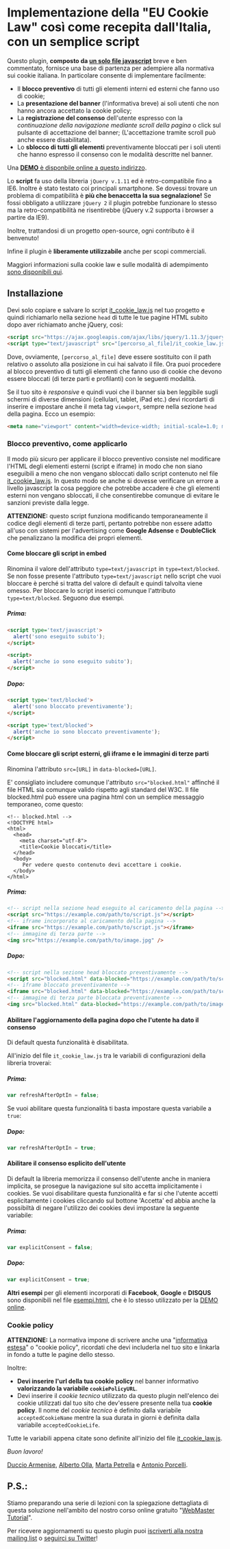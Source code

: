 # Implementazione della "EU Cookie Law" così come recepita dall'Italia, con un semplice script

Questo plugin, **composto da [un solo file javascript](it_cookie_law.js)** breve e ben commentato, fornisce una base di partenza per adempiere alla normativa sui cookie italiana. In particolare consente di implementare facilmente:

* Il **blocco preventivo** di tutti gli elementi interni ed esterni che fanno uso di cookie;
* La **presentazione del banner** (l'informativa breve) ai soli utenti che non hanno ancora accettato la cookie policy;
* La **registrazione del consenso** dell'utente espresso con la *continuazione della navigazione mediante scroll della pagina* o click sul pulsante di accettazione del banner; (L'accettazione tramite scroll può anche essere disabilitata).
* Lo **sblocco di tutti gli elementi** preventivamente bloccati per i soli utenti che hanno espresso il consenso con le modalità descritte nel banner.

Una [**DEMO** è disponbile online a questo indirizzo](http://corsidia.github.io/it_cookie_law/esempi.html).

Lo **script** fa uso della libreria `jQuery v.1.11` ed è retro-compatibile fino a IE6. Inoltre è stato testato coi principali smartphone. Se dovessi trovare un problema di compatibilità è **più che benaccetta la sua segnalazione!** Se fossi obbligato a utilizzare `jQuery 2` il plugin potrebbe funzionare lo stesso ma la retro-compatibilità ne risentirebbe (jQuery v.2 supporta i browser a partire da IE9).

Inoltre, trattandosi di un progetto open-source, ogni contributo è il benvenuto!

Infine il plugin è **liberamente utilizzabile** anche per scopi commerciali.

Maggiori informazioni sulla cookie law e sulle modalità di adempimento [sono disponibili qui](https://corsidia.com/materia/web-design/webmaster-tutorial/privacy-e-cookie-law#quadro-normativo).

## Installazione
Devi solo copiare e salvare lo script [it_cookie_law.js](it_cookie_law.js) nel tuo progetto e quindi richiamarlo nella sezione `head` di tutte le tue pagine HTML subito dopo aver richiamato anche jQuery, così:

```html
<script src="https://ajax.googleapis.com/ajax/libs/jquery/1.11.3/jquery.min.js"></script>
<script type="text/javascript" src="[percorso_al_file]/it_cookie_law.js"></script>
```

Dove, ovviamente, `[percorso_al_file]` deve essere sostituito con il path relativo o assoluto alla posizione in cui hai salvato il file.
Ora puoi procedere al blocco preventivo di tutti gli elementi che fanno uso di cookie che devono essere bloccati (di terze parti e profilanti) con le seguenti modalità.

Se il tuo sito è *responsive* e quindi vuoi che il banner sia ben leggibile sugli schermi di diverse dimensioni (cellulari, tablet, iPad etc.) devi ricordarti di inserire e impostare anche il meta tag `viewport`, sempre nella sezione `head` della pagina. Ecco un esempio:

```html
<meta name="viewport" content="width=device-width; initial-scale=1.0; maximum-scale=1.0; user-scalable=0;"/>
```

### Blocco preventivo, come applicarlo

Il modo più sicuro per applicare il blocco preventivo consiste nel modificare l'HTML degli elementi esterni (script e iframe) in modo che non siano eseguibili a meno che non vengano sbloccati dallo script contenuto nel file [it_cookie_law.js](it_cookie_law.js). In questo modo se anche si dovesse verificare un errore a livello javascript la cosa peggiore che potrebbe accadere è che gli elementi esterni non vengano sbloccati, il che consentirebbe comunque di evitare le sanzioni previste dalla legge.

**ATTENZIONE:** questo script funziona modificando temporaneamente il codice degli elementi di terze parti, pertanto potrebbe non essere adatto all'uso con sistemi per l'advertising come **Google Adsense** e **DoubleClick** che penalizzano la modifica dei propri elementi.

#### Come bloccare gli script in embed
Rinomina il valore dell'attributo `type=text/javascript` in `type=text/blocked`. Se non fosse presente l'attributo `type=text/javascript` nello script che vuoi bloccare è perché si tratta del valore di default e quindi talvolta viene omesso. Per bloccare lo script inserici comunque l'attributo `type=text/blocked`. Seguono due esempi.

##### Prima:
```html
<script type='text/javascript'>
  alert('sono eseguito subito');
</script>

<script>
  alert('anche io sono eseguito subito');
</script>
```

##### Dopo:
```html
<script type='text/blocked'>
  alert('sono bloccato preventivamente');
</script>

<script type='text/blocked'>
  alert('anche io sono bloccato preventivamente');
</script>
```

#### Come bloccare gli script esterni, gli iframe e le immagini di terze parti
Rinomina l'attributo `src=[URL]` in `data-blocked=[URL]`.

E' consigliato includere comunque l'attributo `src="blocked.html"` affinché il file HTML sia comunque valido rispetto agli standard del W3C. Il file blocked.html può essere una pagina html con un semplice messaggio temporaneo, come questo:

```
<!-- blocked.html -->
<!DOCTYPE html>
<html>
  <head>
    <meta charset="utf-8">
    <title>Cookie bloccati</title>
  </head>
  <body>
     Per vedere questo contenuto devi accettare i cookie.
  </body>
</html>
```

##### Prima:
```html
<!-- script nella sezione head eseguito al caricamento della pagina -->
<script src="https://example.com/path/to/script.js"></script>
<!-- iframe incorporato al caricamento della pagina -->
<iframe src="https://example.com/path/to/script.js"></iframe>
<!-- immagine di terza parte -->
<img src="https://example.com/path/to/image.jpg" />
```

##### Dopo:
```html
<!-- script nella sezione head bloccato preventivamente -->
<script src="blocked.html" data-blocked="https://example.com/path/to/script.js"></script>
<!-- iframe bloccato preventivamente -->
<iframe src="blocked.html" data-blocked="https://example.com/path/to/script.js"></iframe>
<!-- immagine di terza parte bloccata preventivamente -->
<img src="blocked.html" data-blocked="https://example.com/path/to/image.jpg" />
```

#### Abilitare l'aggiornamento della pagina dopo che l'utente ha dato il consenso

Di default questa funzionalità è disabilitata.

All'inizio del file `it_cookie_law.js` tra le variabili di configurazioni della libreria troverai:

##### Prima:
```javascript
var refreshAfterOptIn = false;
```

Se vuoi abilitare questa funzionalità ti basta impostare questa variabile a `true`:

##### Dopo:
```javascript
var refreshAfterOptIn = true;
```


#### Abilitare il consenso esplicito dell'utente

Di default la libreria memorizza il consenso dell'utente anche in maniera implicita, se prosegue la navigazione sul 
sito accetta implicitamente i cookies.
Se vuoi disabilitare questa funzionalità e far si che l'utente accetti esplicitamente i cookies cliccando sul bottone
'Accetta' ed abbia anche la possibiltà di negare l'utilizzo dei cookies devi impostare la seguente variabile:

##### Prima:
```javascript
var explicitConsent = false;
```

##### Dopo:
```javascript
var explicitConsent = true;
```

**Altri esempi** per gli elementi incorporati di **Facebook**, **Google** e **DISQUS** sono disponibili nel file [esempi.html](esempi.html), che è lo stesso utilizzato per la [DEMO online](http://corsidia.github.io/it_cookie_law/esempi.html).

### Cookie policy

**ATTENZIONE:** La normativa impone di scrivere anche una "[informativa estesa](https://corsidia.com/materia/web-design/webmaster-tutorial/privacy-e-cookie-law#quadro-normativo)" o "cookie policy", ricordati che devi includerla nel tuo sito e linkarla in fondo a tutte le pagine dello stesso.

Inoltre:

* **Devi inserire l'url della tua cookie policy** nel banner informativo **valorizzando la variabile `cookiePolicyURL`**.
* Devi inserire il *cookie tecnico* utilizzato da questo plugin nell'elenco dei cookie utilizzati dal tuo sito che dev'essere presente nella tua **cookie policy**. Il nome del *cookie tecnico* è definito dalla variabile `acceptedCookieName` mentre la sua durata in giorni è definita dalla variabile `acceptedCookieLife`.

Tutte le variabili appena citate sono definite all'inizio del file [it_cookie_law.js](it_cookie_law.js).

*Buon lavoro!*

[Duccio Armenise](https://corsidia.com/team/duccio-armenise), [Alberto Olla](https://www.albertoolla.it/), [Marta Petrella](http://www.martapetrella.com/) e [Antonio Porcelli](https://progressify.dev).

## P.S.:

Stiamo preparando una serie di lezioni con la spiegazione dettagliata di questa soluzione nell'ambito del nostro corso online gratuito "[WebMaster Tutorial](http://nemboweb.com/corsi/webmaster-tutorial)".

Per ricevere aggiornamenti su questo plugin puoi [iscriverti alla nostra mailing list](https://nemboweb.com/blog/didattica/cookie-law-vademecum#end) o [seguirci su Twitter](https://twitter.com/Corsidia)!
